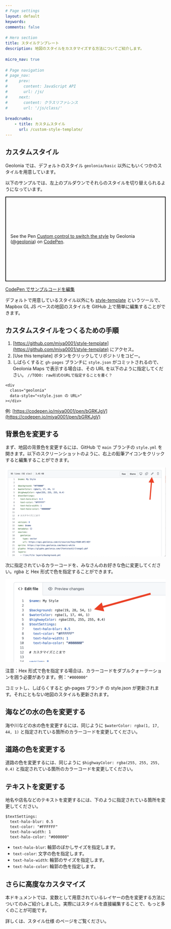 ```yaml
---
# Page settings
layout: default
keywords:
comments: false

# Hero section
title: スタイルテンプレート
description: 地図のスタイルをカスタマイズする方法についてご紹介します。

micro_nav: true

# Page navigation
# page_nav:
#     prev:
#       content: JavaScript API
#       url: /js/
#     next:
#       content: クラスリファレンス
#       url: '/js/class/'

breadcrumbs:
    - title: カスタムスタイル
      url: /custom-style-template/
---
```


## カスタムスタイル

Geolonia では、デフォルトのスタイル `geolonia/basic` 以外にもいくつかのスタイルを用意しています。

以下のサンプルでは、左上のプルダウンでそれらのスタイルを切り替えられるようになっています。

<p class="codepen" data-height="265" data-theme-id="dark" data-default-tab="result" data-user="geolonia" data-slug-hash="rNVdobe" style="height: 265px; box-sizing: border-box; display: flex; align-items: center; justify-content: center; border: 2px solid; margin: 1em 0; padding: 1em;" data-pen-title="Custom control to switch the style">
  <span>See the Pen <a href="https://codepen.io/geolonia/pen/rNVdobe">
  Custom control to switch the style</a> by Geolonia (<a href="https://codepen.io/geolonia">@geolonia</a>)
  on <a href="https://codepen.io">CodePen</a>.</span>
</p>
<script async src="https://static.codepen.io/assets/embed/ei.js"></script>

<a class="codepen" href="https://codepen.io/geolonia/pen/rNVdobe" target="codepen"><i class="icon icon--codepen"></i> CodePen でサンプルコードを編集</a>

デフォルトで用意しているスタイル以外にも [style-template](https://github.com/miya0001/style-template) というツールで、Mapbox GL JS ベースの地図のスタイルを GitHub 上で簡単に編集することができます。

## カスタムスタイルをつくるための手順

1. [https://github.com/miya0001/style-template](https://github.com/miya0001/style-template) にアクセス。
1. [Use this template] ボタンをクリックしてリポジトリをコピー。
1. しばらくすると `gh-pages` ブランチに `style.json` がコミットされるので、Geolonia Maps で表示する場合は、その URL を以下のように指定してください。 `//TODO: raw形式のURLで指定することを書く？`

```
<div
  class="geolonia"
  data-style="<style.json の URL>"
></div>
```

例: [https://codepen.io/miya0001/pen/bGRKJgV](https://codepen.io/miya0001/pen/bGRKJgV)

## 背景色を変更する

まず、地図の背景色を変更するには、GitHub で `main` ブランチの `style.yml` を開きます。以下のスクリーンショットのように、右上の鉛筆アイコンをクリックすると編集することができます。

![](/img/custom-style-template-1.png)


次に指定されているカラーコードを、みなさんのお好きな色に変更してください。rgba と Hex 形式で色を指定することができます。

![](/img/custom-style-template-2.png)


注意：Hex 形式で色を指定する場合は、カラーコードをダブルクォーテーションを囲う必要があります。例：`"#000000"`

コミットし、しばらくすると gh-pages ブランチ の style.json が更新されます。それにともない地図のスタイルも更新されます。


## 海などの水の色を変更する

海や川などの水の色を変更するには、同じように `$waterColor: rgba(1, 17, 44, 1)` と指定されている箇所のカラーコードを変更してください。

## 道路の色を変更する

道路の色を変更するには、同じように `$highwayColor: rgba(255, 255, 255, 0.4)` と指定されている箇所のカラーコードを変更してください。

## テキストを変更する

地名や店名などのテキストを変更するには、下のように指定されている箇所を変更してください。

```
$textSettings:
  text-halo-blur: 0.5
  text-color: "#FFFFFF"
  text-halo-width: 1
  text-halo-color: "#000000"
```
- `text-halo-blur`: 輪郭のぼかしサイズを指定します。
- `text-color`: 文字の色を指定します。
- `text-halo-width`: 輪郭のサイズを指定します。
- `text-halo-color`: 輪郭の色を指定します。


## さらに高度なカスタマイズ

本ドキュメントでは、変数として用意されているレイヤーの色を変更する方法についてのみご紹介しました。実際にはスタイルを直接編集することで、もっと多くのことが可能です。

詳しくは、スタイル仕様 のページをご覧ください。
